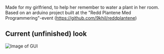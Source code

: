 Made for my girlfriend, to help her remember to water a plant in her room. Based on an arduino project built at the "Redd Plantene Med Programmering"-event (https://github.com/9khil/reddplantene)

## Current (unfinished) look
![Image of GUI](https://imgur.com/a/RCcW6)